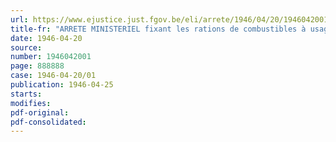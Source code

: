 ```yaml
---
url: https://www.ejustice.just.fgov.be/eli/arrete/1946/04/20/1946042001/justel
title-fr: "ARRETE MINISTERIEL fixant les rations de combustibles à usage domestique pour le mois d'avril 1946"
date: 1946-04-20
source:
number: 1946042001
page: 888888
case: 1946-04-20/01
publication: 1946-04-25
starts:
modifies:
pdf-original:
pdf-consolidated:
---
```


